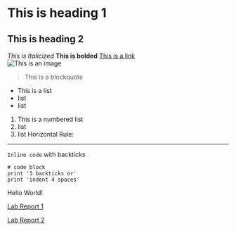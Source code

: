 # This is heading 1
## This is heading 2
*This is Italicized* 
**This is bolded** 
[This is a link](https://commonmark.org/help/)  
![This is an image](https://images.pexels.com/photos/414102/pexels-photo-414102.jpeg?auto=compress&cs=tinysrgb&dpr=1&w=500)
> This is a blockquote
* This is a list
* list
* list
1. This is a numbered list
2. list
3. list
Horizontal Rule:
------
`Inline code` with backticks
```
# code block
print '3 backticks or'
print 'indent 4 spaces'
```
Hello World!

[Lab Report 1](https://nbilog.github.io/cse15l-lab-reports/lab-report-1-week-2.html)  
  
[Lab Report 2](https://nbilog.github.io/cse15l-lab-reports/lab-report-2-week-4.html)
